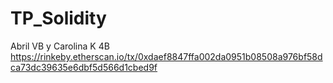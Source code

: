 # TP_Solidity
Abril VB y Carolina K 4B
https://rinkeby.etherscan.io/tx/0xdaef8847ffa002da0951b08508a976bf58dca73dc39635e6dbf5d566d1cbed9f